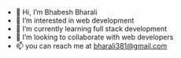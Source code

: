 - 👋 Hi, I’m Bhabesh Bharali
- 👀 I’m interested in web development
- 🌱 I’m currently learning full stack development
- 💞️ I’m looking to collaborate with web developers
- 📫 you can reach me at bharali381@gmail.com

<!---
bhabesh42/bhabesh42 is a ✨ special ✨ repository because its `README.md` (this file) appears on your GitHub profile.
You can click the Preview link to take a look at your changes.
--->
